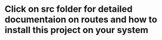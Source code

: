 # Click on __src__ folder for detailed documentaion on routes and how to install this project on your system
